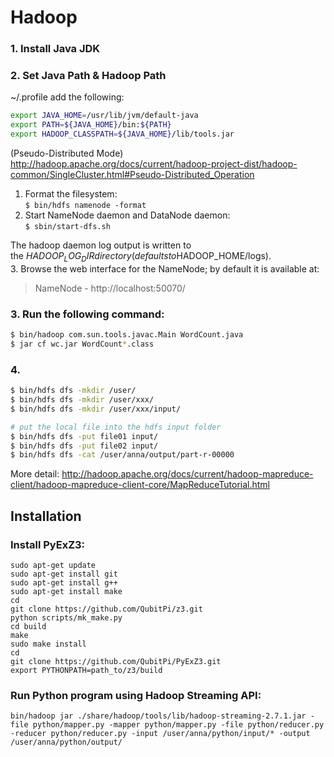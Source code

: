# Hadoop
### 1. Install Java JDK 
### 2. Set Java Path & Hadoop Path
~/.profile add the following:
```bash
export JAVA_HOME=/usr/lib/jvm/default-java
export PATH=${JAVA_HOME}/bin:${PATH}
export HADOOP_CLASSPATH=${JAVA_HOME}/lib/tools.jar
```

(Pseudo-Distributed Mode)<br>
http://hadoop.apache.org/docs/current/hadoop-project-dist/hadoop-common/SingleCluster.html#Pseudo-Distributed_Operation<br>
1. Format the filesystem: <br>
  `$ bin/hdfs namenode -format` <br>
2. Start NameNode daemon and DataNode daemon:<br>
  `$ sbin/start-dfs.sh`<br>

The hadoop daemon log output is written to the $HADOOP_LOG_DIR directory (defaults to$HADOOP_HOME/logs).<br>
3. Browse the web interface for the NameNode; by default it is available at:<br>

> NameNode - http://localhost:50070/<br>

### 3. Run the following command:
```bash
$ bin/hadoop com.sun.tools.javac.Main WordCount.java
$ jar cf wc.jar WordCount*.class
``` 

### 4.
```bash
$ bin/hdfs dfs -mkdir /user/
$ bin/hdfs dfs -mkdir /user/xxx/
$ bin/hdfs dfs -mkdir /user/xxx/input/

# put the local file into the hdfs input folder
$ bin/hdfs dfs -put file01 input/
$ bin/hdfs dfs -put file02 input/
$ bin/hdfs dfs -cat /user/anna/output/part-r-00000
```
More detail: http://hadoop.apache.org/docs/current/hadoop-mapreduce-client/hadoop-mapreduce-client-core/MapReduceTutorial.html


## Installation
### Install PyExZ3:
	sudo apt-get update
	sudo apt-get install git
	sudo apt-get install g++
	sudo apt-get install make
	cd
	git clone https://github.com/QubitPi/z3.git
	python scripts/mk_make.py
	cd build
	make
	sudo make install
	cd
	git clone https://github.com/QubitPi/PyExZ3.git
	export PYTHONPATH=path_to/z3/build

### Run Python program using Hadoop Streaming API: 
	bin/hadoop jar ./share/hadoop/tools/lib/hadoop-streaming-2.7.1.jar -file python/mapper.py -mapper python/mapper.py -file python/reducer.py -reducer python/reducer.py -input /user/anna/python/input/* -output /user/anna/python/output/
